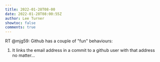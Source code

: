 ```yaml
---
title: 2022-01-28T08-00
date: 2022-01-28T08:00:55Z
author: Lee Turner
showtoc: false
comments: true
---
```


RT @mjg59: Github has a couple of "fun" behaviours:
1) It links the email address in a commit to a github user with that address no matter…

